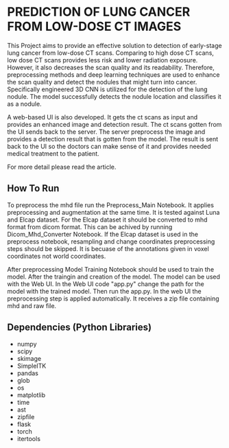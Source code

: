 # PREDICTION OF LUNG CANCER FROM LOW-DOSE CT IMAGES

This Project aims to provide an effective solution to detection of early-stage lung
cancer from low-dose CT scans. Comparing to high dose CT scans, low dose CT
scans provides less risk and lower radiation exposure. However, it also decreases the
scan quality and its readability. Therefore, preprocessing methods and deep learning
techniques are used to enhance the scan quality and detect the nodules that might
turn into cancer. Specifically engineered 3D CNN is utilized for the detection of the
lung nodule. The model successfully detects the nodule location and classifies it as a
nodule.

A web-based UI is also developed. It gets the ct scans as input and provides an
enhanced image and detection result. The ct scans gotten from the UI sends back
to the server. The server preprocess the image and provides a detection result that is
gotten from the model. The result is sent back to the UI so the doctors can make sense
of it and provides needed medical treatment to the patient.


For more detail please read the article.

## How To Run

To preprocess the mhd file run the Preprocess_Main Notebook. It applies preprocessing and augmentation at the same time.
It is tested against Luna and Elcap dataset. For the Elcap dataset it should be converted to mhd format from dicom format. This can be achived by running Dicom_Mhd_Converter Notebook.
If the Elcap dataset is used in the preprocess notebook, resampling and change coordinates preprocessing steps should be skipped. 
It is becuase of the annotations given in voxel coordinates not world coordinates.

After preprocessing Model Training Notebook should be used to train the model. After the traingin and creation of the model. The model can be used with the Web UI. 
In the Web UI code "app.py" change the path for the model with the trained model. Then run the app.py. In the web UI the preprocessing step is applied automatically. 
It receives a zip file containing mhd and raw file.

## Dependencies (Python Libraries)

* numpy
* scipy
* skimage
* SimpleITK
* pandas
* glob
* os
* matplotlib
* time
* ast
* zipfile
* flask
* torch
* itertools